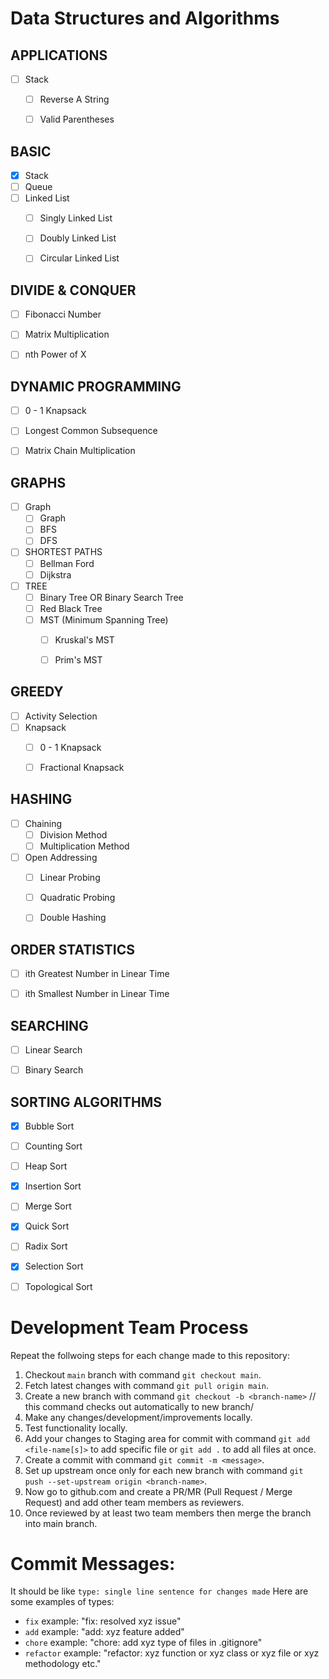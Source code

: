 # Data Structures and Algorithms

## APPLICATIONS
- [ ] Stack
    - [ ] Reverse A String
    - [ ] Valid Parentheses


## BASIC
- [x] Stack
- [ ] Queue
- [ ] Linked List
    - [ ] Singly Linked List
    - [ ] Doubly Linked List
    - [ ] Circular Linked List


## DIVIDE & CONQUER
- [ ] Fibonacci Number
- [ ] Matrix Multiplication
- [ ] nth Power of X


## DYNAMIC PROGRAMMING
- [ ] 0 - 1 Knapsack
- [ ] Longest Common Subsequence
- [ ] Matrix Chain Multiplication


## GRAPHS
- [ ] Graph
    - [ ] Graph
    - [ ] BFS
    - [ ] DFS

- [ ] SHORTEST PATHS
    - [ ] Bellman Ford
    - [ ] Dijkstra

- [ ] TREE
    - [ ] Binary Tree OR Binary Search Tree
    - [ ] Red Black Tree
    - [ ] MST (Minimum Spanning Tree)
        - [ ] Kruskal's MST
        - [ ] Prim's MST


## GREEDY
- [ ] Activity Selection
- [ ] Knapsack
    - [ ] 0 - 1 Knapsack
    - [ ] Fractional Knapsack


## HASHING
- [ ] Chaining
    - [ ] Division Method
    - [ ] Multiplication Method
- [ ] Open Addressing
    - [ ] Linear Probing
    - [ ] Quadratic Probing
    - [ ] Double Hashing


## ORDER STATISTICS
- [ ] ith Greatest Number in Linear Time
- [ ] ith Smallest Number in Linear Time


## SEARCHING
- [ ] Linear Search
- [ ] Binary Search


## SORTING ALGORITHMS
- [x] Bubble Sort
- [ ] Counting Sort
- [ ] Heap Sort
- [x] Insertion Sort
- [ ] Merge Sort
- [x] Quick Sort
- [ ] Radix Sort
- [x] Selection Sort
- [ ] Topological Sort





# Development Team Process
Repeat the follwoing steps for each change made to this repository:
1. Checkout `main` branch with command `git checkout main`.
2. Fetch latest changes with command `git pull origin main`.
3. Create a new branch with command `git checkout -b <branch-name>` // this command checks out automatically to new branch/
4. Make any changes/development/improvements locally.
5. Test functionality locally.
6. Add your changes to Staging area for commit with command `git add <file-name[s]>` to add specific file or `git add .` to add all files at once.
7. Create a commit with command `git commit -m <message>`. 
8. Set up upstream once only for each new branch with command `git push --set-upstream origin <branch-name>`.
9. Now go to github.com and create a PR/MR (Pull Request / Merge Request) and add other team members as reviewers.
10. Once reviewed by at least two team members then merge the branch into main branch.


# Commit Messages:
It should be like `type: single line sentence for changes made`
Here are some examples of types:
* `fix` example: "fix: resolved xyz issue"
* `add` example: "add: xyz feature added"
* `chore` example: "chore: add xyz type of files in .gitignore"
* `refactor` example: "refactor: xyz function or xyz class or xyz file or xyz methodology etc."
